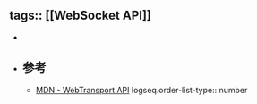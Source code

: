 tags:: [[WebSocket API]]
---

-
- ## 参考
	- [MDN - WebTransport API](https://developer.mozilla.org/en-US/docs/Web/API/WebTransport_API)
	  logseq.order-list-type:: number
